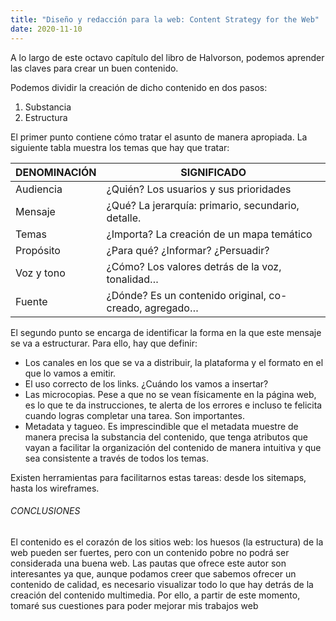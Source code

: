 ```yaml
---
title: "Diseño y redacción para la web: Content Strategy for the Web"
date: 2020-11-10
---
```

A lo largo de este octavo capítulo del libro de Halvorson, podemos aprender las claves para crear un buen contenido.

Podemos dividir la creación de dicho contenido en dos pasos:

1. Substancia
2. Estructura

El primer punto contiene cómo tratar el asunto de manera apropiada. La siguiente tabla muestra los temas que hay que tratar:

DENOMINACIÓN | SIGNIFICADO
--------------------------- | ---------------------
Audiencia | ¿Quién? Los usuarios y sus prioridades
Mensaje | ¿Qué? La jerarquía: primario, secundario, detalle.
Temas | ¿Importa? La creación de un mapa temático
Propósito | ¿Para qué? ¿Informar? ¿Persuadir?
Voz y tono | ¿Cómo? Los valores detrás de la voz, tonalidad…
Fuente | ¿Dónde? Es un contenido original, co-creado, agregado…

El segundo punto se encarga de identificar la forma en la que este mensaje se va a estructurar. Para ello, hay que definir:

- Los canales en los que se va a distribuir, la plataforma y el formato en el que lo vamos a emitir. 
- El uso correcto de los links. ¿Cuándo los vamos a insertar?
- Las microcopias. Pese a que no se vean físicamente en la página web, es lo que te da instrucciones, te alerta de los errores e incluso te felicita cuando logras completar una tarea. Son importantes.
- Metadata y tagueo. Es imprescindible que el metadata muestre de manera precisa la substancia del contenido, que tenga atributos que vayan a facilitar la organización del contenido de manera intuitiva y que sea consistente a través de todos los temas. 

Existen herramientas para facilitarnos estas tareas: desde los sitemaps, hasta los wireframes. 

###### CONCLUSIONES

El contenido es el corazón de los sitios web: los huesos (la estructura) de la web pueden ser fuertes, pero con un contenido pobre no podrá ser considerada una buena web. Las pautas que ofrece este autor son interesantes ya que, aunque podamos creer que sabemos ofrecer un contenido de calidad, es necesario visualizar todo lo que hay detrás de la creación del contenido  multimedia.  Por ello, a partir de este momento, tomaré sus cuestiones para poder mejorar mis trabajos web

